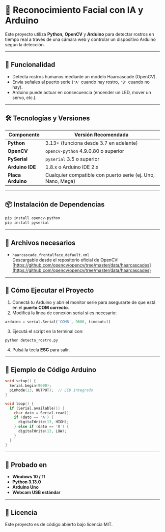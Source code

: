 # 🧠 Reconocimiento Facial con IA y Arduino

Este proyecto utiliza **Python**, **OpenCV** y **Arduino** para detectar rostros en tiempo real a través de una cámara web y controlar un dispositivo Arduino según la detección.

---

## 🚀 Funcionalidad

- Detecta rostros humanos mediante un modelo Haarcascade (OpenCV).
- Envía señales al puerto serie (`'A'` cuando hay rostro, `'B'` cuando no hay).
- Arduino puede actuar en consecuencia (encender un LED, mover un servo, etc.).

---

## 🛠️ Tecnologías y Versiones

| Componente     | Versión Recomendada |
|----------------|---------------------|
| **Python**     | 3.13+ (funciona desde 3.7 en adelante) |
| **OpenCV**     | `opencv-python` 4.9.0.80 o superior |
| **PySerial**   | `pyserial` 3.5 o superior |
| **Arduino IDE**| 1.8.x o Arduino IDE 2.x |
| **Placa Arduino** | Cualquier compatible con puerto serie (ej. Uno, Nano, Mega) |

---

## 📦 Instalación de Dependencias

```bash
pip install opencv-python
pip install pyserial
```

---

## 📁 Archivos necesarios

- `haarcascade_frontalface_default.xml`  
  Descargable desde el repositorio oficial de OpenCV:  
  [https://github.com/opencv/opencv/tree/master/data/haarcascades](https://github.com/opencv/opencv/tree/master/data/haarcascades)

---

## 🎥 Cómo Ejecutar el Proyecto

1. Conectá tu Arduino y abrí el monitor serie para asegurarte de que está en el **puerto COM correcto**.
2. Modificá la línea de conexión serial si es necesario:

```python
arduino = serial.Serial('COM8', 9600, timeout=1)
```

3. Ejecutá el script en la terminal con:

```bash
python detecta_rostro.py
```

4. Pulsá la tecla **ESC** para salir.

---

## 🔌 Ejemplo de Código Arduino

```cpp
void setup() {
  Serial.begin(9600);
  pinMode(13, OUTPUT);  // LED integrado
}

void loop() {
  if (Serial.available()) {
    char dato = Serial.read();
    if (dato == 'A') {
      digitalWrite(13, HIGH);
    } else if (dato == 'B') {
      digitalWrite(13, LOW);
    }
  }
}
```

---

## 🧪 Probado en

- **Windows 10 / 11**
- **Python 3.13.0**
- **Arduino Uno**
- **Webcam USB estándar**

---

## 📄 Licencia

Este proyecto es de código abierto bajo licencia MIT.
